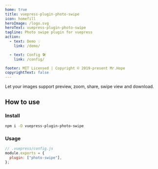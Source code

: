 ```yaml
---
home: true
title: vuepress-plugin-photo-swipe
icon: homefill
heroImage: /logo.svg
heroText: vuepress-plugin-photo-swipe
tagline: Photo swipe plugin for vuepress
action:
  - text: Demo 💡
    link: /demo/

  - text: Config 🛠
    link: /config/

footer: MIT Licensed | Copyright © 2019-present Mr.Hope
copyrightText: false
---
```


Let your images support preview, zoom, share, swipe view and download.

## How to use

### Install

```bash
npm i -D vuepress-plugin-photo-swipe
```

### Usage

```js
// .vuepress/config.js
module.exports = {
  plugin: ["photo-swipe"],
};
```
